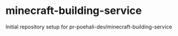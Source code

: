 # minecraft-building-service

Initial repository setup for pr-poehali-dev/minecraft-building-service